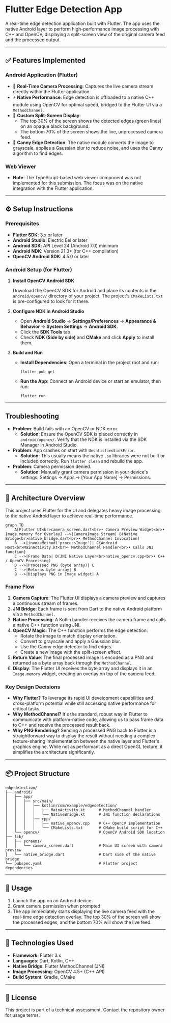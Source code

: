 # Flutter Edge Detection App

A real-time edge detection application built with Flutter. The app uses the native Android layer to perform high-performance image processing with C++ and OpenCV, displaying a split-screen view of the original camera feed and the processed output.

---

## ✅ Features Implemented

### Android Application (Flutter)

* 📱 **Real-Time Camera Processing**: Captures the live camera stream directly within the Flutter application.
* ⚡ **Native Performance**: Edge detection is offloaded to a native C++ module using OpenCV for optimal speed, bridged to the Flutter UI via a `MethodChannel`.
* 🎨 **Custom Split-Screen Display**:
    * The top 30% of the screen shows the detected edges (green lines) on an opaque black background.
    * The bottom 70% of the screen shows the live, unprocessed camera feed.
* 🔧 **Canny Edge Detection**: The native module converts the image to grayscale, applies a Gaussian blur to reduce noise, and uses the Canny algorithm to find edges.

### Web Viewer

* **Note**: The TypeScript-based web viewer component was not implemented for this submission. The focus was on the native integration with the Flutter application.

---

## ⚙️ Setup Instructions

### Prerequisites

* **Flutter SDK**: 3.x or later
* **Android Studio**: Electric Eel or later
* **Android SDK**: API Level 24 (Android 7.0) minimum
* **Android NDK**: Version 21.3+ (for C++ compilation)
* **OpenCV Android SDK**: 4.5.0 or later

### Android Setup (for Flutter)

1.  **Install OpenCV Android SDK**

    Download the OpenCV SDK for Android and place its contents in the `android/opencv/` directory of your project. The project's `CMakeLists.txt` is pre-configured to look for it there.

2.  **Configure NDK in Android Studio**

    *   Open **Android Studio** → **Settings/Preferences** → **Appearance & Behavior** → **System Settings** → **Android SDK**.
    *   Click the **SDK Tools** tab.
    *   Check **NDK (Side by side)** and **CMake** and click **Apply** to install them.

3.  **Build and Run**

    *   **Install Dependencies**: Open a terminal in the project root and run:
        ```shell
        flutter pub get
        ```

    *   **Run the App**: Connect an Android device or start an emulator, then run:
        ```shell
        flutter run
        ```

---

##  Troubleshooting

* **Problem**: Build fails with an OpenCV or NDK error.
    * **Solution**: Ensure the OpenCV SDK is placed correctly in `android/opencv/`. Verify that the NDK is installed via the SDK Manager in Android Studio.
* **Problem**: App crashes on start with `UnsatisfiedLinkError`.
    * **Solution**: This usually means the native `.so` libraries were not built or included correctly. Run `flutter clean` and rebuild the app.
* **Problem**: Camera permission denied.
    * **Solution**: Manually grant camera permission in your device's settings: Settings → Apps → [Your App Name] → Permissions.

---

## 🧠 Architecture Overview

This project uses Flutter for the UI and delegates heavy image processing to the native Android layer to achieve real-time performance.

```mermaid
graph TD
    A[Flutter UI<br>camera_screen.dart<br>• Camera Preview Widget<br>• Image.memory for Overlay] -->|CameraImage Stream| B(Native Bridge<br>native_bridge.dart<br>• MethodChannel Invocation)
    B -->|invokeMethod('processImage')| C{Android Host<br>MainActivity.kt<br>• MethodChannel Handler<br>• Calls JNI function}
    C -->|Frame Data| D(JNI Native Layer<br>native_opencv.cpp<br>• C++ / OpenCV Processing)
    D -->|Processed PNG (byte array)| C
    C -->|Returns byte array| B
    B -->|Displays PNG in Image widget| A
```

### Frame Flow
1.  **Camera Capture**: The Flutter UI displays a camera preview and captures a continuous stream of frames.
2.  **JNI Bridge**: Each frame is sent from Dart to the native Android platform via a `MethodChannel`.
3.  **Native Processing**: A Kotlin handler receives the camera frame and calls a native C++ function using JNI.
4.  **OpenCV Magic**: The C++ function performs the edge detection:
    *   Rotate the image to match display orientation.
    *   Convert to grayscale and apply a Gaussian blur.
    *   Use the Canny edge detector to find edges.
    *   Create a new image with the split-screen effect.
5.  **Return Value**: The final processed image is encoded as a PNG and returned as a byte array back through the `MethodChannel`.
6.  **Display**: The Flutter UI receives the byte array and displays it in an `Image.memory` widget, creating an overlay on top of the camera feed.

### Key Design Decisions
*   **Why Flutter?** To leverage its rapid UI development capabilities and cross-platform potential while still accessing native performance for critical tasks.
*   **Why MethodChannel?** It's the standard, robust way in Flutter to communicate with platform-native code, allowing us to pass frame data to C++ and receive the processed result back.
*   **Why PNG Rendering?** Sending a processed PNG back to Flutter is a straightforward way to display the result without needing a complex texture-sharing implementation between the native layer and Flutter's graphics engine. While not as performant as a direct OpenGL texture, it simplifies the architecture significantly.

---

## 📦 Project Structure
```text
edgedetection/
├── android/
│   ├── app/
│   │   ├── src/main/
│   │   │   ├── kotlin/com/example/edgedetection/
│   │   │   │   ├── MainActivity.kt      # MethodChannel handler
│   │   │   │   └── NativeBridge.kt      # JNI function declarations
│   │   │   ├── cpp/
│   │   │   │   ├── native_opencv.cpp    # C++ OpenCV implementation
│   │   │   │   └── CMakeLists.txt       # CMake build script for C++
│   └── opencv/                          # OpenCV Android SDK location
├── lib/
│   ├── screens/
│   │   └── camera_screen.dart           # Main UI screen with camera preview
│   └── native_bridge.dart               # Dart side of the native bridge
└── pubspec.yaml                         # Flutter project dependencies
```

---

## 🚀 Usage
1.  Launch the app on an Android device.
2.  Grant camera permission when prompted.
3.  The app immediately starts displaying the live camera feed with the real-time edge detection overlay. The top 30% of the screen will show the processed edges, and the bottom 70% will show the live feed.

---

## 🔧 Technologies Used
*   **Framework**: Flutter 3.x
*   **Languages**: Dart, Kotlin, C++
*   **Native Bridge**: Flutter MethodChannel (JNI)
*   **Image Processing**: OpenCV 4.5+ (C++ API)
*   **Build System**: Gradle, CMake

---

## 📝 License
This project is part of a technical assessment. Contact the repository owner for usage terms.
